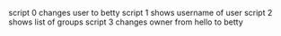 script 0 changes user to betty
script 1 shows username of user
script 2 shows list of groups
script 3 changes owner from hello to betty
